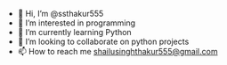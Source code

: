 - 👋 Hi, I’m @ssthakur555
- 👀 I’m interested in programming
- 🌱 I’m currently learning Python
- 💞️ I’m looking to collaborate on python projects
- 📫 How to reach me shailusinghthakur555@gmail.com

<!---
ssthakur555/ssthakur555 is a ✨ special ✨ repository because its `README.md` (this file) appears on your GitHub profile.
You can click the Preview link to take a look at your changes.
--->
